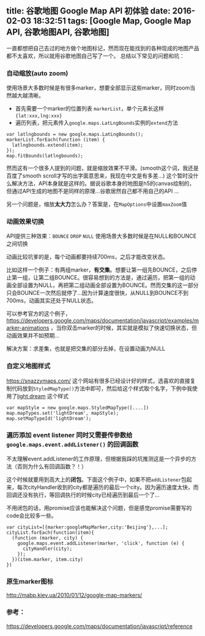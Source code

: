 title: 谷歌地图 Google Map API 初体验
date: 2016-02-03 18:32:51
tags: [Google Map, Google Map API, 谷歌地图API, 谷歌地图]
---
一直都想把自己去过的地方做个地图标记，然而现在能找到的各种现成的地图产品都不太喜欢，所以就用谷歌地图自己写了一个。
总结以下常见的问题和坑：
### 自动缩放(auto zoom)
使用场景大多数时候是有很多marker，想要全部显示这些marker，同时zoom当然越大越清晰。
- 首先需要一个marker的位置列表 `markerList`，单个元素长这样`{lat:xxx,lng:xxx}`
- 遍历列表，把元素传入`google.maps.LatLngBounds`实例的`extend`方法
```
var latlngbounds = new google.maps.LatLngBounds();
markerList.forEach(function (item) {
  latlngbounds.extend(item);
});
map.fitBounds(latlngbounds);
```

然而这有一个很多人提到的问题，就是缩放效果不平滑。(smooth这个词，我还是百度了smooth scroll才写的出字面意思来，我现在中文是有多差…)
这个暂时没什么解决方法，API本身就是这样的。据说谷歌本身的地图是h5的canvas绘制的，但通过API生成的地图不是同样的原理…谷歌居然自己都不用自己的API …

另一个问题是，缩放**太大力**怎么办？答案是，在`MapOptions`中设置`maxZoom`值

### 动画效果切换
API提供三种效果：`BOUNCE` `DROP` `NULL`
使用场景大多数时候是在NULL和BOUNCE之间切换

动画比较坑爹的是，每个动画都要持续700ms，之后才能改变状态。

比如这样一个例子：有两组marker，**有交集**。想要让第一组先BOUNCE，之后停止第一组，让第二组BOUNCE。很容易想到的方法是，通过遍历，把第一组的动画全部设置为NULL，再把第二组动画全部设置为BOUNCE。然而交集的这一部分只会BOUNCE一次然后就停了…因为计算速度很快，从NULL到BOUNCE不到700ms，动画其实还处于NULL状态。

可以参考官方的这个例子，https://developers.google.com/maps/documentation/javascript/examples/marker-animations ，当你双击marker的时候，其实就是模拟了快速切换状态，但动画效果并不如预期…

解决方案：求差集，也就是把交集的部分去掉，在设置动画为NULL

### 自定义地图样式
https://snazzymaps.com/ 这个网站有很多已经设计好的样式，选喜欢的直接复制代码放到`StyledMapType()`方法中即可，然后给这个样式取个名字，下例中我使用了[light dream](https://snazzymaps.com/style/134/light-dream) 这个样式
```
var mapStyle = new google.maps.StyledMapType([....])
map.mapTypes.set('lightDream', mapStyle);
map.setMapTypeId('lightDream');
```

### 遍历添加 event listener 同时又需要传参数给 `google.maps.event.addListener()` 的回调函数
不太理解event.addListener的工作原理，但根据我踩的坑推测这是一个异步的方法（否则为什么有回调函数？！）

这个时候就要用到高大上的**闭包**。下面这个例子中，如果不把`addListener`包起来，每次cityHandler收到的city都是遍历的最后一个city。因为遍历速度太快，而回调还没有执行，等回调执行的时候city已经遍历到最后一个了…

不用闭包的话，用promise应该也能解决这个问题，但是感觉promise需要写的code会比较多一些。

```
var cityList=[{marker:googleMapMarker,city:'Beijing'},...];
cityList.forEach(function(item){
  (function (marker, city) {
    google.maps.event.addListener(marker, 'click', function (e) {
      cityHandler(city);
    });
  })(item.marker, item.city)
})
```

### 原生marker图标
http://mabp.kiev.ua/2010/01/12/google-map-markers/

### 参考：
https://developers.google.com/maps/documentation/javascript/reference
